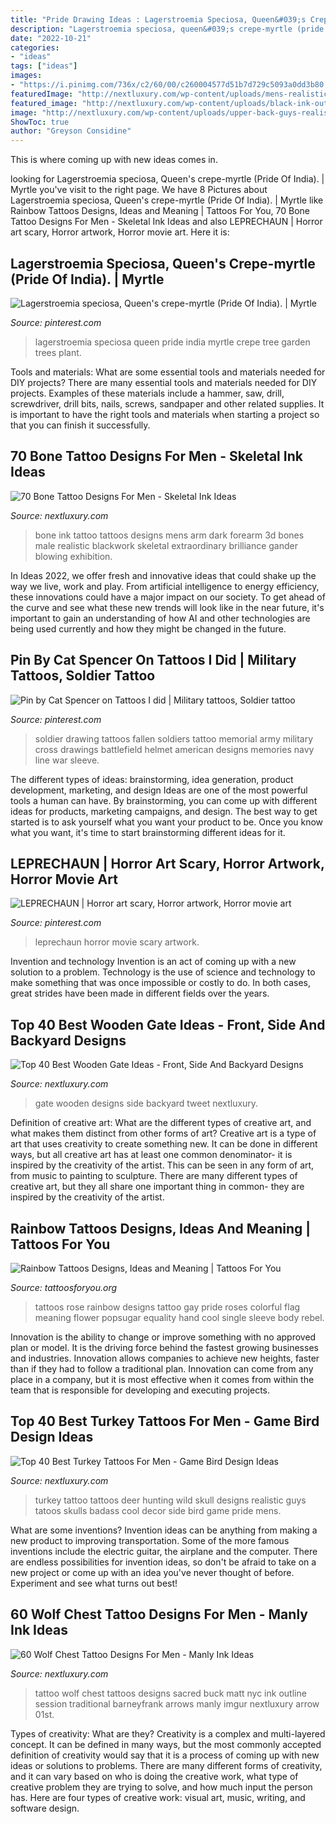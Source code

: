 ```yaml
---
title: "Pride Drawing Ideas : Lagerstroemia Speciosa, Queen&#039;s Crepe-myrtle (pride Of India)."
description: "Lagerstroemia speciosa, queen&#039;s crepe-myrtle (pride of india)."
date: "2022-10-21"
categories:
- "ideas"
tags: ["ideas"]
images:
- "https://i.pinimg.com/736x/c2/60/00/c260004577d51b7d729c5093a0dd3b80.jpg"
featuredImage: "http://nextluxury.com/wp-content/uploads/mens-realistic-3d-bone-tattoos-on-forearm.jpg"
featured_image: "http://nextluxury.com/wp-content/uploads/black-ink-outline-wolf-with-arrows-male-upper-chest-tattoos.jpg"
image: "http://nextluxury.com/wp-content/uploads/upper-back-guys-realistic-turkey-tattoo-designs.jpg"
ShowToc: true
author: "Greyson Considine"
---
```



This is where coming up with new ideas comes in.

	

		
looking for Lagerstroemia speciosa, Queen&#039;s crepe-myrtle (Pride Of India). | Myrtle you've visit to the right page. We have 8 Pictures about Lagerstroemia speciosa, Queen&#039;s crepe-myrtle (Pride Of India). | Myrtle like Rainbow Tattoos Designs, Ideas and Meaning | Tattoos For You, 70 Bone Tattoo Designs For Men - Skeletal Ink Ideas and also LEPRECHAUN | Horror art scary, Horror artwork, Horror movie art. Here it is:
		
    
## Lagerstroemia Speciosa, Queen&#039;s Crepe-myrtle (Pride Of India). | Myrtle

<img loading=lazy src="https://i.pinimg.com/736x/c2/60/00/c260004577d51b7d729c5093a0dd3b80.jpg" onerror="this.onerror=null;this.src='https://tse4.mm.bing.net/th?id=OIP.HF7qZfgVTpxfOGN9_DKf8AHaNV&amp;pid=15.1';" alt="Lagerstroemia speciosa, Queen&#039;s crepe-myrtle (Pride Of India). | Myrtle">

_Source: pinterest.com_

>lagerstroemia speciosa queen pride india myrtle crepe tree garden trees plant. 

	

Tools and materials: What are some essential tools and materials needed for DIY projects?
There are many essential tools and materials needed for DIY projects. Examples of these materials include a hammer, saw, drill, screwdriver, drill bits, nails, screws, sandpaper and other related supplies. It is important to have the right tools and materials when starting a project so that you can finish it successfully.

    
## 70 Bone Tattoo Designs For Men - Skeletal Ink Ideas

<img loading=lazy src="http://nextluxury.com/wp-content/uploads/mens-realistic-3d-bone-tattoos-on-forearm.jpg" onerror="this.onerror=null;this.src='https://tse1.mm.bing.net/th?id=OIP.BEDs9hGoCtqH0C5PEe77dQHaHQ&amp;pid=15.1';" alt="70 Bone Tattoo Designs For Men - Skeletal Ink Ideas">

_Source: nextluxury.com_

>bone ink tattoo tattoos designs mens arm dark forearm 3d bones male realistic blackwork skeletal extraordinary brilliance gander blowing exhibition. 

	

In Ideas 2022, we offer fresh and innovative ideas that could shake up the way we live, work and play. From artificial intelligence to energy efficiency, these innovations could have a major impact on our society. To get ahead of the curve and see what these new trends will look like in the near future, it's important to gain an understanding of how AI and other technologies are being used currently and how they might be changed in the future.

    
## Pin By Cat Spencer On Tattoos I Did | Military Tattoos, Soldier Tattoo

<img loading=lazy src="https://i.pinimg.com/736x/fa/c9/43/fac9438731de2edcf7ec60e482592235--army-tattoos-military-tattoos.jpg" onerror="this.onerror=null;this.src='https://tse4.mm.bing.net/th?id=OIP.3Aj9sxAMDTJssaxE3U5sXgHaJ3&amp;pid=15.1';" alt="Pin by Cat Spencer on Tattoos I did | Military tattoos, Soldier tattoo">

_Source: pinterest.com_

>soldier drawing tattoos fallen soldiers tattoo memorial army military cross drawings battlefield helmet american designs memories navy line war sleeve. 

	

The different types of ideas: brainstorming, idea generation, product development, marketing, and design
Ideas are one of the most powerful tools a human can have. By brainstorming, you can come up with different ideas for products, marketing campaigns, and design. The best way to get started is to ask yourself what you want your product to be. Once you know what you want, it's time to start brainstorming different ideas for it.

    
## LEPRECHAUN | Horror Art Scary, Horror Artwork, Horror Movie Art

<img loading=lazy src="https://i.pinimg.com/736x/23/d9/db/23d9db9f2947cc66ab0df2ff5000c48a.jpg" onerror="this.onerror=null;this.src='https://tse2.mm.bing.net/th?id=OIP.-i7UDtEsbJjirtoUdKZL7wAAAA&amp;pid=15.1';" alt="LEPRECHAUN | Horror art scary, Horror artwork, Horror movie art">

_Source: pinterest.com_

>leprechaun horror movie scary artwork. 

	

Invention and technology
Invention is an act of coming up with a new solution to a problem. Technology is the use of science and technology to make something that was once impossible or costly to do. In both cases, great strides have been made in different fields over the years.

    
## Top 40 Best Wooden Gate Ideas - Front, Side And Backyard Designs

<img loading=lazy src="http://nextluxury.com/wp-content/uploads/magnificent-wooden-gate-design-ideas.jpg" onerror="this.onerror=null;this.src='https://tse1.mm.bing.net/th?id=OIP.vPq3ZWYDCGt3siIBUt1qzAAAAA&amp;pid=15.1';" alt="Top 40 Best Wooden Gate Ideas - Front, Side And Backyard Designs">

_Source: nextluxury.com_

>gate wooden designs side backyard tweet nextluxury. 

	

Definition of creative art: What are the different types of creative art, and what makes them distinct from other forms of art?
Creative art is a type of art that uses creativity to create something new. It can be done in different ways, but all creative art has at least one common denominator- it is inspired by the creativity of the artist. This can be seen in any form of art, from music to painting to sculpture. There are many different types of creative art, but they all share one important thing in common- they are inspired by the creativity of the artist.

    
## Rainbow Tattoos Designs, Ideas And Meaning | Tattoos For You

<img loading=lazy src="http://www.tattoosforyou.org/wp-content/uploads/2016/03/Rainbow-Rose-Tattoos.jpg" onerror="this.onerror=null;this.src='https://tse3.mm.bing.net/th?id=OIP.nAxCrW6FMD7dohwrplzn-wHaHa&amp;pid=15.1';" alt="Rainbow Tattoos Designs, Ideas and Meaning | Tattoos For You">

_Source: tattoosforyou.org_

>tattoos rose rainbow designs tattoo gay pride roses colorful flag meaning flower popsugar equality hand cool single sleeve body rebel. 

	

Innovation is the ability to change or improve something with no approved plan or model. It is the driving force behind the fastest growing businesses and industries. Innovation allows companies to achieve new heights, faster than if they had to follow a traditional plan. Innovation can come from any place in a company, but it is most effective when it comes from within the team that is responsible for developing and executing projects.

    
## Top 40 Best Turkey Tattoos For Men - Game Bird Design Ideas

<img loading=lazy src="http://nextluxury.com/wp-content/uploads/upper-back-guys-realistic-turkey-tattoo-designs.jpg" onerror="this.onerror=null;this.src='https://tse4.mm.bing.net/th?id=OIP.2dRPhB3SwlQR4yFCNZ7GKgHaHa&amp;pid=15.1';" alt="Top 40 Best Turkey Tattoos For Men - Game Bird Design Ideas">

_Source: nextluxury.com_

>turkey tattoo tattoos deer hunting wild skull designs realistic guys tatoos skulls badass cool decor side bird game pride mens. 

	

What are some inventions?
Invention ideas can be anything from making a new product to improving transportation. Some of the more famous inventions include the electric guitar, the airplane and the computer. There are endless possibilities for invention ideas, so don't be afraid to take on a new project or come up with an idea you've never thought of before. Experiment and see what turns out best!

    
## 60 Wolf Chest Tattoo Designs For Men - Manly Ink Ideas

<img loading=lazy src="http://nextluxury.com/wp-content/uploads/black-ink-outline-wolf-with-arrows-male-upper-chest-tattoos.jpg" onerror="this.onerror=null;this.src='https://tse4.mm.bing.net/th?id=OIP.lnmYGNI-Fq86GbM3omG1_gHaLH&amp;pid=15.1';" alt="60 Wolf Chest Tattoo Designs For Men - Manly Ink Ideas">

_Source: nextluxury.com_

>tattoo wolf chest tattoos designs sacred buck matt nyc ink outline session traditional barneyfrank arrows manly imgur nextluxury arrow 01st. 

	

Types of creativity: What are they?
Creativity is a complex and multi-layered concept. It can be defined in many ways, but the most commonly accepted definition of creativity would say that it is a process of coming up with new ideas or solutions to problems. There are many different forms of creativity, and it can vary based on who is doing the creative work, what type of creative problem they are trying to solve, and how much input the person has. Here are four types of creative work: visual art, music, writing, and software design.

